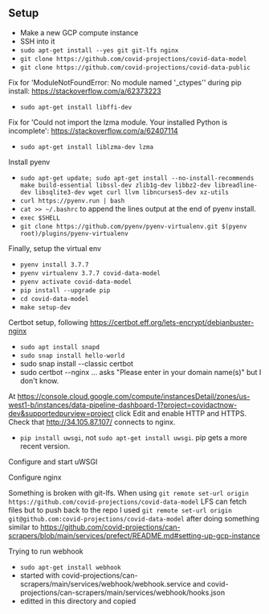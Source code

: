 ## Setup

* Make a new GCP compute instance
* SSH into it
* `sudo apt-get install --yes git git-lfs nginx`
* `git clone https://github.com/covid-projections/covid-data-model`
* `git clone https://github.com/covid-projections/covid-data-public`

Fix for 'ModuleNotFoundError: No module named '_ctypes'' during pip install: https://stackoverflow.com/a/62373223
* `sudo apt-get install libffi-dev`

Fix for 'Could not import the lzma module. Your installed Python is incomplete': https://stackoverflow.com/a/62407114
* `sudo apt-get install liblzma-dev lzma`

Install pyenv
* `sudo apt-get update; sudo apt-get install --no-install-recommends make build-essential libssl-dev zlib1g-dev libbz2-dev libreadline-dev libsqlite3-dev wget curl llvm libncurses5-dev xz-utils`
* `curl https://pyenv.run | bash`
* `cat >> ~/.bashrc` to append the lines output at the end of pyenv install.
* `exec $SHELL`
* `git clone https://github.com/pyenv/pyenv-virtualenv.git $(pyenv root)/plugins/pyenv-virtualenv`

Finally, setup the virtual env
* `pyenv install 3.7.7`
* `pyenv virtualenv 3.7.7 covid-data-model`
* `pyenv activate covid-data-model`
* `pip install --upgrade pip`
* `cd covid-data-model`
* `make setup-dev`


Certbot setup, following https://certbot.eff.org/lets-encrypt/debianbuster-nginx
* `sudo apt install snapd`
* `sudo snap install hello-world`
* sudo snap install --classic certbot
* sudo certbot --nginx
... asks "Please enter in your domain name(s)" but I don't know.


At https://console.cloud.google.com/compute/instancesDetail/zones/us-west1-b/instances/data-pipeline-dashboard-1?project=covidactnow-dev&supportedpurview=project click Edit and enable HTTP and HTTPS.
Check that http://34.105.87.107/ connects to nginx.



* `pip install uwsgi`, not `sudo apt-get install uwsgi`. pip gets a more recent version.

Configure and start uWSGI

Configure nginx

Something is broken with git-lfs. When using `git remote set-url origin https://github.com/covid-projections/covid-data-model` LFS can fetch files but to push back to the repo I used `git remote set-url origin git@github.com:covid-projections/covid-data-model` after doing something similar to https://github.com/covid-projections/can-scrapers/blob/main/services/prefect/README.md#setting-up-gcp-instance

Trying to run webhook

* `sudo apt-get install webhook`
* started with covid-projections/can-scrapers/main/services/webhook/webhook.service and covid-projections/can-scrapers/main/services/webhook/hooks.json
* editted in this directory and copied 
